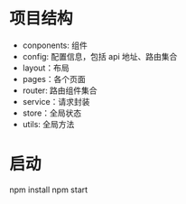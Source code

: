 # 项目结构

- conponents: 组件
- config: 配置信息，包括 api 地址、路由集合
- layout：布局
- pages：各个页面
- router: 路由组件集合
- service：请求封装
- store：全局状态
- utils: 全局方法


# 启动

npm install
npm start
